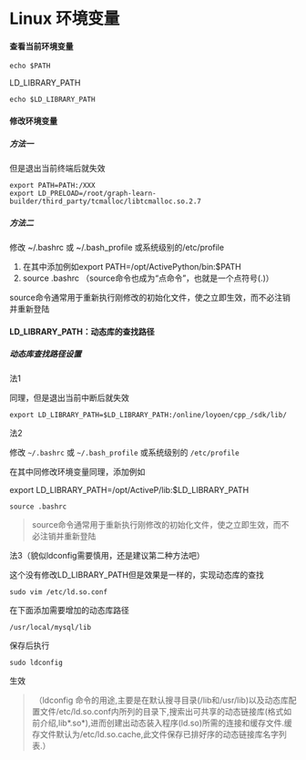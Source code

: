# Linux 环境变量

#### 查看当前环境变量

```shell
echo $PATH
```

LD_LIBRARY_PATH

```shell
echo $LD_LIBRARY_PATH
```



#### 修改环境变量

##### 方法一

但是退出当前终端后就失效

```shell
export PATH=PATH:/XXX
export LD_PRELOAD=/root/graph-learn-builder/third_party/tcmalloc/libtcmalloc.so.2.7
```

##### 方法二

修改 ~/.bashrc 或 ~/.bash_profile 或系统级别的/etc/profile

1. 在其中添加例如export PATH=/opt/ActivePython/bin:$PATH
2. source .bashrc （source命令也成为“点命令”，也就是一个点符号(.)）

source命令通常用于重新执行刚修改的初始化文件，使之立即生效，而不必注销并重新登陆



#### LD_LIBRARY_PATH：动态库的查找路径

##### 动态库查找路径设置

法1

同理，但是退出当前中断后就失效

```shell
export LD_LIBRARY_PATH=$LD_LIBRARY_PATH:/online/loyoen/cpp_/sdk/lib/
```

法2

修改 `~/.bashrc` 或 `~/.bash_profile` 或系统级别的 `/etc/profile`

在其中同修改环境变量同理，添加例如

export LD_LIBRARY_PATH=/opt/ActiveP/lib:$LD_LIBRARY_PATH

```
source .bashrc 
```

> ​	source命令通常用于重新执行刚修改的初始化文件，使之立即生效，而不必注销并重新登陆

法3（貌似ldconfig需要慎用，还是建议第二种方法吧）

这个没有修改LD_LIBRARY_PATH但是效果是一样的，实现动态库的查找

```shell
sudo vim /etc/ld.so.conf
```

在下面添加需要增加的动态库路径

```shell
/usr/local/mysql/lib
```

保存后执行

```shell
sudo ldconfig
```

生效



> ​	（ldconfig 命令的用途,主要是在默认搜寻目录(/lib和/usr/lib)以及动态库配置文件/etc/ld.so.conf内所列的目录下,搜索出可共享的动态链接库(格式如前介绍,lib*.so*),进而创建出动态装入程序(ld.so)所需的连接和缓存文件.缓存文件默认为/etc/ld.so.cache,此文件保存已排好序的动态链接库名字列表.）













